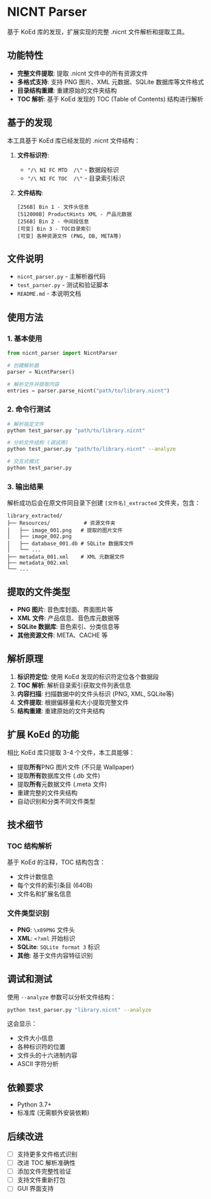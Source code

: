 # NICNT Parser

基于 KoEd 库的发现，扩展实现的完整 .nicnt 文件解析和提取工具。

## 功能特性

- **完整文件提取**: 提取 .nicnt 文件中的所有资源文件
- **多格式支持**: 支持 PNG 图片、XML 元数据、SQLite 数据库等文件格式  
- **目录结构重建**: 重建原始的文件夹结构
- **TOC 解析**: 基于 KoEd 发现的 TOC (Table of Contents) 结构进行解析

## 基于的发现

本工具基于 KoEd 库已经发现的 .nicnt 文件结构：

1. **文件标识符**:
   - `"/\ NI FC MTD  /\"` - 数据段标识
   - `"/\ NI FC TOC  /\"` - 目录索引标识

2. **文件结构**:
   ```
   [256B] Bin 1 - 文件头信息
   [512000B] ProductHints XML - 产品元数据
   [256B] Bin 2 - 中间段信息  
   [可变] Bin 3 - TOC目录索引
   [可变] 各种资源文件 (PNG, DB, META等)
   ```

## 文件说明

- `nicnt_parser.py` - 主解析器代码
- `test_parser.py` - 测试和验证脚本
- `README.md` - 本说明文档

## 使用方法

### 1. 基本使用

```python
from nicnt_parser import NicntParser

# 创建解析器
parser = NicntParser()

# 解析文件并提取内容
entries = parser.parse_nicnt("path/to/library.nicnt")
```

### 2. 命令行测试

```bash
# 解析指定文件
python test_parser.py "path/to/library.nicnt"

# 分析文件结构 (调试用)
python test_parser.py "path/to/library.nicnt" --analyze

# 交互式模式
python test_parser.py
```

### 3. 输出结果

解析成功后会在原文件同目录下创建 `[文件名]_extracted` 文件夹，包含：

```
library_extracted/
├── Resources/           # 资源文件夹
│   ├── image_001.png   # 提取的图片文件
│   ├── image_002.png   
│   ├── database_001.db # SQLite 数据库文件
│   └── ...
├── metadata_001.xml    # XML 元数据文件
├── metadata_002.xml
└── ...
```

## 提取的文件类型

- **PNG 图片**: 音色库封面、界面图片等
- **XML 文件**: 产品信息、音色库元数据等
- **SQLite 数据库**: 音色索引、分类信息等
- **其他资源文件**: META、CACHE 等

## 解析原理

1. **标识符定位**: 使用 KoEd 发现的标识符定位各个数据段
2. **TOC 解析**: 解析目录索引获取文件列表信息
3. **内容扫描**: 扫描数据中的文件头标识 (PNG, XML, SQLite等)
4. **文件提取**: 根据偏移量和大小提取完整文件
5. **结构重建**: 重建原始的文件夹结构

## 扩展 KoEd 的功能

相比 KoEd 库只提取 3-4 个文件，本工具能够：

- 提取**所有**PNG 图片文件 (不只是 Wallpaper)
- 提取**所有**数据库文件 (.db 文件)
- 提取**所有**元数据文件 (.meta 文件)
- 重建完整的文件夹结构
- 自动识别和分类不同文件类型

## 技术细节

### TOC 结构解析

基于 KoEd 的注释，TOC 结构包含：
- 文件计数信息
- 每个文件的索引条目 (640B)
- 文件名和扩展名信息

### 文件类型识别

- **PNG**: `\x89PNG` 文件头
- **XML**: `<?xml` 开始标识
- **SQLite**: `SQLite format 3` 标识
- **其他**: 基于文件内容特征识别

## 调试和测试

使用 `--analyze` 参数可以分析文件结构：

```bash
python test_parser.py "library.nicnt" --analyze
```

这会显示：
- 文件大小信息
- 各种标识符的位置
- 文件头的十六进制内容
- ASCII 字符分析

## 依赖要求

- Python 3.7+
- 标准库 (无需额外安装依赖)

## 后续改进

- [ ] 支持更多文件格式识别
- [ ] 改进 TOC 解析准确性
- [ ] 添加文件完整性验证
- [ ] 支持文件重新打包
- [ ] GUI 界面支持
